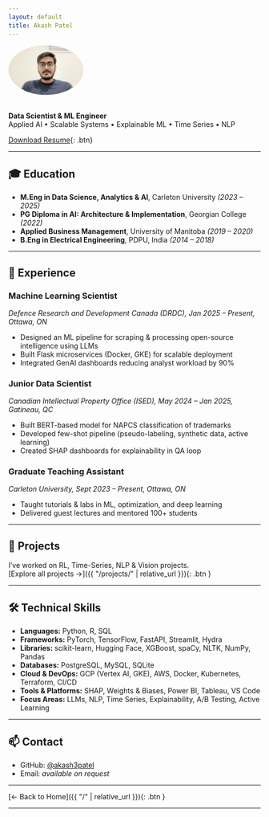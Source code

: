 ```yaml
---
layout: default
title: Akash Patel
---
```


<img src="profile.jpg" alt="Akash Patel" style="width:150px; border-radius:50%; margin-bottom: 1rem;">

**Data Scientist & ML Engineer**  
Applied AI • Scalable Systems • Explainable ML • Time Series • NLP

[Download Resume](Akash_Patel_Resume.pdf){: .btn}

---

## 🎓 Education

- **M.Eng in Data Science, Analytics & AI**, Carleton University *(2023 – 2025)*  
- **PG Diploma in AI: Architecture & Implementation**, Georgian College *(2022)*  
- **Applied Business Management**, University of Manitoba *(2019 – 2020)*  
- **B.Eng in Electrical Engineering**, PDPU, India *(2014 – 2018)*

---

## 💼 Experience

### **Machine Learning Scientist**  
*Defence Research and Development Canada (DRDC), Jan 2025 – Present, Ottawa, ON*  
- Designed an ML pipeline for scraping & processing open-source intelligence using LLMs  
- Built Flask microservices (Docker, GKE) for scalable deployment  
- Integrated GenAI dashboards reducing analyst workload by 90%

### **Junior Data Scientist**  
*Canadian Intellectual Property Office (ISED), May 2024 – Jan 2025, Gatineau, QC*  
- Built BERT-based model for NAPCS classification of trademarks  
- Developed few-shot pipeline (pseudo-labeling, synthetic data, active learning)  
- Created SHAP dashboards for explainability in QA loop

### **Graduate Teaching Assistant**  
*Carleton University, Sept 2023 – Present, Ottawa, ON*  
- Taught tutorials & labs in ML, optimization, and deep learning  
- Delivered guest lectures and mentored 100+ students

---


## 🚀 Projects

I’ve worked on RL, Time-Series, NLP & Vision projects.  
[Explore all projects →]({{ "/projects/" | relative_url }}){: .btn }

---

## 🛠 Technical Skills

- **Languages:** Python, R, SQL  
- **Frameworks:** PyTorch, TensorFlow, FastAPI, Streamlit, Hydra  
- **Libraries:** scikit-learn, Hugging Face, XGBoost, spaCy, NLTK, NumPy, Pandas  
- **Databases:** PostgreSQL, MySQL, SQLite  
- **Cloud & DevOps:** GCP (Vertex AI, GKE), AWS, Docker, Kubernetes, Terraform, CI/CD  
- **Tools & Platforms:** SHAP, Weights & Biases, Power BI, Tableau, VS Code  
- **Focus Areas:** LLMs, NLP, Time Series, Explainability, A/B Testing, Active Learning

---

## 📫 Contact

- GitHub: [@akash3patel](https://github.com/akash3patel)  
- Email: *available on request*

---

[← Back to Home]({{ "/" | relative_url }}){: .btn }

---
